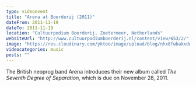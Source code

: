 ```yaml
---
type: videoevent
title: "Arena at Boerderij (2011)"
dateFrom: 2011-11-19
dateTo: 2011-11-19
location: "Cultuurpodium Boerderij, Zoetermeer, Netherlands"
websiteUrl: "http://www.cultuurpodiumboerderij.nl/content/view/653/2/"
image: "https://res.cloudinary.com/yktoo/image/upload/blog/nhx8fwbakxdw2115.jpg"
videocategories: music
posts: ""
---
```


The British neoprog band Arena introduces their new album called <i>The Seventh Degree of Separation</i>, which is due on November 28, 2011.
